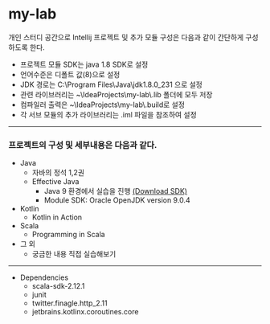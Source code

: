 # my-lab
개인 스터디 공간으로 Intellij 프로젝트 및 추가 모듈 구성은 다음과 같이 간단하게 구성하도록 한다.
- 프로젝트 모듈 SDK는 java 1.8 SDK로 설정
- 언어수준은 디폴트 값(8)으로 설정
- JDK 경로는 C:\Program Files\Java\jdk1.8.0_231 으로 설정
- 관련 라이브러리는 ~\IdeaProjects\my-lab\\.lib 폴더에 모두 저장
- 컴파일러 출력은 ~\IdeaProjects\my-lab\\.build로 설정
- 각 서브 모듈의 추가 라이브러리는 .iml 파일을 참조하여 설정
---
### 프로젝트의 구성 및 세부내용은 다음과 같다.
* Java
  * 자바의 정석 1,2권
  * Effective Java
    * Java 9 환경에서 실습을 진행 [(Download SDK)](https://www.oracle.com/kr/java/technologies/javase/javase9-archive-downloads.html)
    * Module SDK: Oracle OpenJDK version 9.0.4
* Kotlin
  * Kotlin in Action
* Scala
  * Programming in Scala
* 그 외
  * 궁금한 내용 직접 실습해보기
---
* Dependencies
  * scala-sdk-2.12.1
  * junit
  * twitter.finagle.http_2.11
  * jetbrains.kotlinx.coroutines.core

